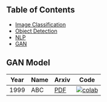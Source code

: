 ## Table of Contents
<ul>
  <li><a href="">Image Classification</a></li>
  <li><a href="">Object Detection</a></li>
  <li><a href="">NLP</a></li>
  <li><a href="">GAN</a></li>
  
  
</ul>

## GAN Model
|Year|Name|Arxiv|Code|
|---|---|---|---|
|1999|ABC|[PDF]()|[![colab](https://colab.research.google.com/assets/colab-badge.svg)]()|
